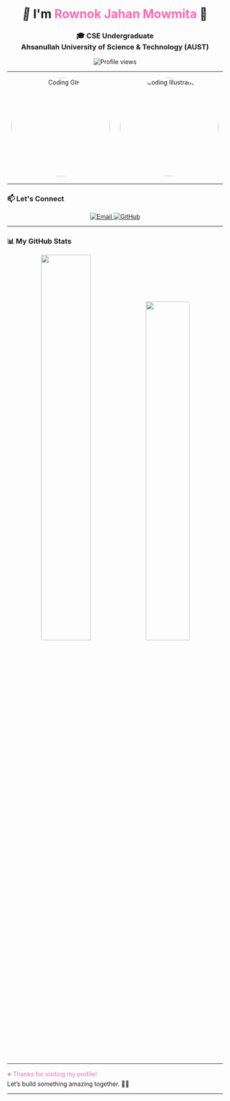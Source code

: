 <h1 align="center">
  <span style="display:inline-block; animation: wave 2s infinite;">👋</span> 
  I'm <span style="color:#ff69b4;">Rownok Jahan Mowmita</span> 🌸
</h1>

<h3 align="center">
  🎓 CSE Undergraduate <br>
  Ahsanullah University of Science & Technology (AUST)
</h3>

<p align="center">
  <img src="https://komarev.com/ghpvc/?username=rownokk&label=Profile%20views&color=ff69b4&style=flat" alt="Profile views" />
</p>

---

<p align="center">
  <img src="https://media0.giphy.com/media/hpXdHPfFI5wTABdDx9/giphy.gif?cid=6c09b952uy6vs0ckedhikzd024sdywl0q0p37qnenxn32b9p&ep=v1_internal_gif_by_id&rid=giphy.gif&ct=g" width="230" height="230" style="border-radius: 50%; margin: 0 10px; animation: float 3s ease-in-out infinite;" alt="Coding GIF">
  <img src="https://img.freepik.com/premium-vector/girl-coding-with-laptop-illustration_418302-2384.jpg" width="230" height="230" style="border-radius: 50%; margin: 0 10px; animation: float 3s ease-in-out infinite;" alt="Coding Illustration">
</p>

---

### 📫 Let's Connect
<p align="center">
  <a href="mailto:mowmita878@gmail.com">
    <img src="https://img.shields.io/badge/Email-D14836?style=for-the-badge&logo=gmail&logoColor=white" alt="Email"/>
  </a>
  <a href="https://github.com/rownokk" target="_blank">
    <img src="https://img.shields.io/badge/GitHub-100000?style=for-the-badge&logo=github&logoColor=white" alt="GitHub"/>
  </a>
</p>

---

### 📊 My GitHub Stats
<p align="center">
  <img src="https://github-readme-stats.vercel.app/api?username=rownokk&show_icons=true&theme=tokyonight&hide_border=true&count_private=true" width="48%" />
  <img src="https://github-readme-stats.vercel.app/api/top-langs/?username=rownokk&layout=compact&theme=tokyonight&hide_border=true" width="45%" />
</p>

---

⭐️ <span style="color:#ff69b4;">Thanks for visiting my profile!</span>  
Let’s build something amazing together. 🚀✨

---

<!-- Cute CSS animations using <style> for GitHub rendering -->
<style>
@keyframes wave {
  0% { transform: rotate(0.0deg) }
  10% { transform: rotate(14.0deg) }
  20% { transform: rotate(-8.0deg) }
  30% { transform: rotate(14.0deg) }
  40% { transform: rotate(-4.0deg) }
  50% { transform: rotate(10.0deg) }
  60% { transform: rotate(0.0deg) }
  100% { transform: rotate(0.0deg) }
}

@keyframes float {
  0%   { transform: translatey(0px); }
  50%  { transform: translatey(-10px); }
  100% { transform: translatey(0px); }
}
</style>
